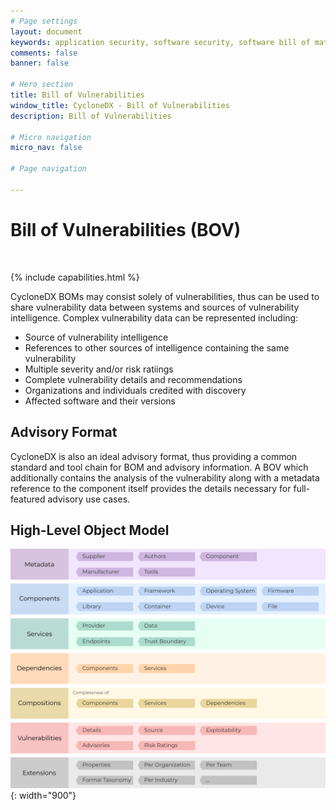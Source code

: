```yaml
---
# Page settings
layout: document
keywords: application security, software security, software bill of material, SBOM, BOM, open source, supply chain, specification, spdx, license, package url, purl, cpe
comments: false
banner: false

# Hero section
title: Bill of Vulnerabilities
window_title: CycloneDX - Bill of Vulnerabilities
description: Bill of Vulnerabilities

# Micro navigation
micro_nav: false

# Page navigation
    
---
```


# Bill of Vulnerabilities (BOV)

&nbsp;<!-- without this hack, the dropdown menu has issues due to h1 and h2 happening right after each other -->

{% include capabilities.html %}

CycloneDX BOMs may consist solely of vulnerabilities, thus can be used to share vulnerability data between systems and
sources of vulnerability intelligence. Complex vulnerability data can be represented including:

* Source of vulnerability intelligence
* References to other sources of intelligence containing the same vulnerability
* Multiple severity and/or risk ratiings
* Complete vulnerability details and recommendations
* Organizations and individuals credited with discovery
* Affected software and their versions

## Advisory Format

CycloneDX is also an ideal advisory format, thus providing a common standard and tool chain for BOM and advisory 
information. A BOV which additionally contains the analysis of the vulnerability along with a metadata reference to the 
component itself provides the details necessary for full-featured advisory use cases.

## High-Level Object Model

![CycloneDX Object Model Swimlane](../../theme/assets/images/CycloneDX-Object-Model-Swimlane.svg){: width="900"}